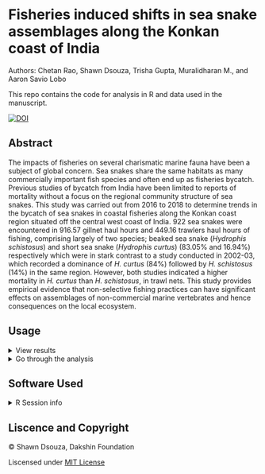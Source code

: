 # Fisheries induced shifts in sea snake assemblages along the Konkan coast of India

Authors: Chetan Rao, Shawn Dsouza, Trisha Gupta, Muralidharan M., and Aaron Savio Lobo

This repo contains the code for analysis in R and data used in the manuscript.

[![DOI](https://zenodo.org/badge/265841018.svg)](https://zenodo.org/badge/latestdoi/265841018)

## Abstract

The impacts of fisheries on several charismatic marine fauna have been a subject of global concern. Sea snakes share the same habitats as many commercially important fish species and often end up as fisheries bycatch. Previous studies of bycatch from India have been limited to reports of mortality without a focus on the regional community structure of sea snakes. This study was carried out from 2016 to 2018 to determine trends in the bycatch of sea snakes in coastal fisheries along the Konkan coast region situated off the central west coast of India. 922 sea snakes were encountered in 916.57 gillnet haul hours and 449.16 trawlers haul hours of fishing, comprising largely of two species; beaked sea snake (*Hydrophis schistosus*) and short sea snake (*Hydrophis curtus*) (83.05% and 16.94%) respectively which were in stark contrast to a study conducted in 2002-03, which recorded a dominance of *H. curtus* (84%) followed by *H. schistosus* (14%) in the same region. However, both studies indicated a higher mortality in *H. curtus* than *H. schistosus*, in trawl nets. This study provides empirical evidence that non-selective fishing practices can have significant effects on assemblages of non-commercial marine vertebrates and hence consequences on the local ecosystem.

## Usage

<details>
  <summary> View results </summary>
  
  The R markdown file is configured to out put an HTML document with the results of the analysis. Paste the following code in the terminal. 
  
  
  ```R
  rmarkdown::render(input = "Bycatch MS_analysis.Rmd")
  ```
  *OR*
  
  Open the `Bycatch MS_analysis.html` file in chrome.
  
  </details>
 
 <details>
  <summary>Go through the analysis</summary>
  
   - R markdown files are best viewed in the R studio IDE.
    
   - The repo can be cloned to your github or downloaded
   
   - Before working with the file locally a portable local environment can be activated to make sure you have all the dependencies by running the code below:
   
   ```R
   renv::activate()
   renv::restore()
   ```
    
   </details>
 
 ## Software Used
<details>
  <summary> R Session info </summary>
  
  ```R                      
 version  R version 4.0.0 (2020-04-24)
 os       Windows 10 x64              
 system   x86_64, mingw32             
 ui       RStudio                     
 language (EN)                        
 collate  English_India.1252          
 ctype    English_India.1252          
 tz       Asia/Calcutta               
 date     2020-05-23                  
  ```

  </details>


 ## Liscence and Copyright
 
 © Shawn Dsouza, Dakshin Foundation
 
Liscensed under [MIT License](LICENSE)
